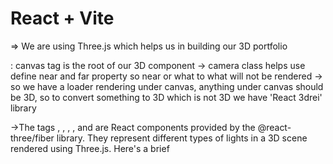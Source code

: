 # React + Vite

=> We are using Three.js which helps us in building our 3D portfolio

<Canvas> : canvas tag is the root of our 3D component
-> camera class helps use define near and  far property so near or what to what will not be rendered
-> so we have a loader rendering under canvas, anything under canvas should be 3D, so to convert something to 3D which is not 3D we have 'React 3drei' library

->The tags <directionalLight />, <ambientLight />, <pointLight />, <spotLight />, and <hemisphereLight /> are React components provided by the @react-three/fiber library. They represent different types of lights in a 3D scene rendered using Three.js. Here's a brief